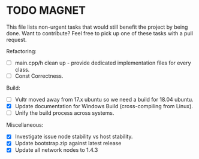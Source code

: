 # TODO MAGNET

This file lists non-urgent tasks that would still benefit the project by being done. 
Want to contribute? Feel free to pick up one of these tasks with a pull request.

Refactoring:
- [ ] main.cpp/h clean up - provide dedicated implementation files for every class.
- [ ] Const Correctness.

Build:
- [ ] Vultr moved away from 17.x ubuntu so we need a build for 18.04 ubuntu.
- [x] Update documentation for Windows Build (cross-compiling from Linux).
- [ ] Unify the build process across systems.

Miscellaneous:
- [x] Investigate issue node stability vs host stability.
- [x] Update bootstrap.zip against latest release
- [x] Update all network nodes to 1.4.3
